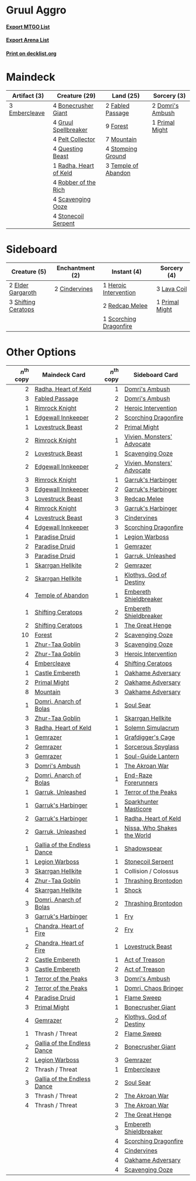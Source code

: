 # Gruul Aggro

#### [Export MTGO List](../collection/Gruul%20Aggro/Gruul%20Aggro.txt)
#### [Export Arena List](../collection/Gruul%20Aggro/Gruul%20Aggro_arena.txt)
#### [Print on decklist.org](http://decklist.org/?deckmain=4%09Bonecrusher%20Giant%0A2%09Domri's%20Ambush%0A3%09Embercleave%0A2%09Fabled%20Passage%0A9%09Forest%0A4%09Gruul%20Spellbreaker%0A7%09Mountain%0A4%09Pelt%20Collector%0A1%09Primal%20Might%0A4%09Questing%20Beast%0A1%09Radha,%20Heart%20of%20Keld%0A4%09Robber%20of%20the%20Rich%0A4%09Scavenging%20Ooze%0A4%09Stomping%20Ground%0A4%09Stonecoil%20Serpent%0A3%09Temple%20of%20Abandon&deckside=2%09Cindervines%0A2%09Elder%20Gargaroth%0A1%09Heroic%20Intervention%0A3%09Lava%20Coil%0A1%09Primal%20Might%0A2%09Redcap%20Melee%0A1%09Scorching%20Dragonfire%0A3%09Shifting%20Ceratops)
# Maindeck

|                                      Artifact (3)                                      |                                          Creature (29)                                          |                                          Land (25)                                           |                                        Sorcery (3)                                        |
|----------------------------------------------------------------------------------------|-------------------------------------------------------------------------------------------------|----------------------------------------------------------------------------------------------|-------------------------------------------------------------------------------------------|
|3 [Embercleave](http://gatherer.wizards.com/Pages/Card/Details.aspx?multiverseid=473082)|4 [Bonecrusher Giant](http://gatherer.wizards.com/Pages/Card/Details.aspx?multiverseid=473077)   |2 [Fabled Passage](http://gatherer.wizards.com/Pages/Card/Details.aspx?multiverseid=473206)   |2 [Domri's Ambush](http://gatherer.wizards.com/Pages/Card/Details.aspx?multiverseid=461119)|
|                                                                                        |4 [Gruul Spellbreaker](http://gatherer.wizards.com/Pages/Card/Details.aspx?multiverseid=457323)  |9 [Forest](http://gatherer.wizards.com/Pages/Card/Details.aspx?multiverseid=439860)           |1 [Primal Might](http://gatherer.wizards.com/Pages/Card/Details.aspx?multiverseid=485520)  |
|                                                                                        |4 [Pelt Collector](http://gatherer.wizards.com/Pages/Card/Details.aspx?multiverseid=452891)      |7 [Mountain](http://gatherer.wizards.com/Pages/Card/Details.aspx?multiverseid=439859)         |                                                                                           |
|                                                                                        |4 [Questing Beast](http://gatherer.wizards.com/Pages/Card/Details.aspx?multiverseid=473133)      |4 [Stomping Ground](http://gatherer.wizards.com/Pages/Card/Details.aspx?multiverseid=405110)  |                                                                                           |
|                                                                                        |1 [Radha, Heart of Keld](http://gatherer.wizards.com/Pages/Card/Details.aspx?multiverseid=485547)|3 [Temple of Abandon](http://gatherer.wizards.com/Pages/Card/Details.aspx?multiverseid=373711)|                                                                                           |
|                                                                                        |4 [Robber of the Rich](http://gatherer.wizards.com/Pages/Card/Details.aspx?multiverseid=473100)  |                                                                                              |                                                                                           |
|                                                                                        |4 [Scavenging Ooze](http://gatherer.wizards.com/Pages/Card/Details.aspx?multiverseid=420783)     |                                                                                              |                                                                                           |
|                                                                                        |4 [Stonecoil Serpent](http://gatherer.wizards.com/Pages/Card/Details.aspx?multiverseid=473197)   |                                                                                              |                                                                                           |


# Sideboard

|                                         Creature (5)                                         |                                    Enchantment (2)                                     |                                           Instant (4)                                           |                                       Sorcery (4)                                       |
|----------------------------------------------------------------------------------------------|----------------------------------------------------------------------------------------|-------------------------------------------------------------------------------------------------|-----------------------------------------------------------------------------------------|
|2 [Elder Gargaroth](http://gatherer.wizards.com/Pages/Card/Details.aspx?multiverseid=485502)  |2 [Cindervines](http://gatherer.wizards.com/Pages/Card/Details.aspx?multiverseid=457305)|1 [Heroic Intervention](http://gatherer.wizards.com/Pages/Card/Details.aspx?multiverseid=423776) |3 [Lava Coil](http://gatherer.wizards.com/Pages/Card/Details.aspx?multiverseid=452858)   |
|3 [Shifting Ceratops](http://gatherer.wizards.com/Pages/Card/Details.aspx?multiverseid=466948)|                                                                                        |2 [Redcap Melee](http://gatherer.wizards.com/Pages/Card/Details.aspx?multiverseid=473097)        |1 [Primal Might](http://gatherer.wizards.com/Pages/Card/Details.aspx?multiverseid=485520)|
|                                                                                              |                                                                                        |1 [Scorching Dragonfire](http://gatherer.wizards.com/Pages/Card/Details.aspx?multiverseid=473101)|                                                                                         |


# Other Options

|*n*<sup>th</sup> copy|                                            Maindeck Card                                             |*n*<sup>th</sup> copy|                                            Sideboard Card                                            |
|--------------------:|------------------------------------------------------------------------------------------------------|--------------------:|------------------------------------------------------------------------------------------------------|
|                    2|[Radha, Heart of Keld](http://gatherer.wizards.com/Pages/Card/Details.aspx?multiverseid=485547)       |                    1|[Domri's Ambush](http://gatherer.wizards.com/Pages/Card/Details.aspx?multiverseid=461119)             |
|                    3|[Fabled Passage](http://gatherer.wizards.com/Pages/Card/Details.aspx?multiverseid=473206)             |                    2|[Domri's Ambush](http://gatherer.wizards.com/Pages/Card/Details.aspx?multiverseid=461119)             |
|                    1|[Rimrock Knight](http://gatherer.wizards.com/Pages/Card/Details.aspx?multiverseid=473099)             |                    2|[Heroic Intervention](http://gatherer.wizards.com/Pages/Card/Details.aspx?multiverseid=423776)        |
|                    1|[Edgewall Innkeeper](http://gatherer.wizards.com/Pages/Card/Details.aspx?multiverseid=473113)         |                    2|[Scorching Dragonfire](http://gatherer.wizards.com/Pages/Card/Details.aspx?multiverseid=473101)       |
|                    1|[Lovestruck Beast](http://gatherer.wizards.com/Pages/Card/Details.aspx?multiverseid=473127)           |                    2|[Primal Might](http://gatherer.wizards.com/Pages/Card/Details.aspx?multiverseid=485520)               |
|                    2|[Rimrock Knight](http://gatherer.wizards.com/Pages/Card/Details.aspx?multiverseid=473099)             |                    1|[Vivien, Monsters' Advocate](http://gatherer.wizards.com/Pages/Card/Details.aspx?multiverseid=479695) |
|                    2|[Lovestruck Beast](http://gatherer.wizards.com/Pages/Card/Details.aspx?multiverseid=473127)           |                    1|[Scavenging Ooze](http://gatherer.wizards.com/Pages/Card/Details.aspx?multiverseid=420783)            |
|                    2|[Edgewall Innkeeper](http://gatherer.wizards.com/Pages/Card/Details.aspx?multiverseid=473113)         |                    2|[Vivien, Monsters' Advocate](http://gatherer.wizards.com/Pages/Card/Details.aspx?multiverseid=479695) |
|                    3|[Rimrock Knight](http://gatherer.wizards.com/Pages/Card/Details.aspx?multiverseid=473099)             |                    1|[Garruk's Harbinger](http://gatherer.wizards.com/Pages/Card/Details.aspx?multiverseid=485508)         |
|                    3|[Edgewall Innkeeper](http://gatherer.wizards.com/Pages/Card/Details.aspx?multiverseid=473113)         |                    2|[Garruk's Harbinger](http://gatherer.wizards.com/Pages/Card/Details.aspx?multiverseid=485508)         |
|                    3|[Lovestruck Beast](http://gatherer.wizards.com/Pages/Card/Details.aspx?multiverseid=473127)           |                    3|[Redcap Melee](http://gatherer.wizards.com/Pages/Card/Details.aspx?multiverseid=473097)               |
|                    4|[Rimrock Knight](http://gatherer.wizards.com/Pages/Card/Details.aspx?multiverseid=473099)             |                    3|[Garruk's Harbinger](http://gatherer.wizards.com/Pages/Card/Details.aspx?multiverseid=485508)         |
|                    4|[Lovestruck Beast](http://gatherer.wizards.com/Pages/Card/Details.aspx?multiverseid=473127)           |                    3|[Cindervines](http://gatherer.wizards.com/Pages/Card/Details.aspx?multiverseid=457305)                |
|                    4|[Edgewall Innkeeper](http://gatherer.wizards.com/Pages/Card/Details.aspx?multiverseid=473113)         |                    3|[Scorching Dragonfire](http://gatherer.wizards.com/Pages/Card/Details.aspx?multiverseid=473101)       |
|                    1|[Paradise Druid](http://gatherer.wizards.com/Pages/Card/Details.aspx?multiverseid=461098)             |                    1|[Legion Warboss](http://gatherer.wizards.com/Pages/Card/Details.aspx?multiverseid=452859)             |
|                    2|[Paradise Druid](http://gatherer.wizards.com/Pages/Card/Details.aspx?multiverseid=461098)             |                    1|[Gemrazer](http://gatherer.wizards.com/Pages/Card/Details.aspx?multiverseid=479675)                   |
|                    3|[Paradise Druid](http://gatherer.wizards.com/Pages/Card/Details.aspx?multiverseid=461098)             |                    1|[Garruk, Unleashed](http://gatherer.wizards.com/Pages/Card/Details.aspx?multiverseid=485506)          |
|                    1|[Skarrgan Hellkite](http://gatherer.wizards.com/Pages/Card/Details.aspx?multiverseid=457258)          |                    2|[Gemrazer](http://gatherer.wizards.com/Pages/Card/Details.aspx?multiverseid=479675)                   |
|                    2|[Skarrgan Hellkite](http://gatherer.wizards.com/Pages/Card/Details.aspx?multiverseid=457258)          |                    1|[Klothys, God of Destiny](http://gatherer.wizards.com/Pages/Card/Details.aspx?multiverseid=476471)    |
|                    4|[Temple of Abandon](http://gatherer.wizards.com/Pages/Card/Details.aspx?multiverseid=373711)          |                    1|[Embereth Shieldbreaker](http://gatherer.wizards.com/Pages/Card/Details.aspx?multiverseid=473084)     |
|                    1|[Shifting Ceratops](http://gatherer.wizards.com/Pages/Card/Details.aspx?multiverseid=466948)          |                    2|[Embereth Shieldbreaker](http://gatherer.wizards.com/Pages/Card/Details.aspx?multiverseid=473084)     |
|                    2|[Shifting Ceratops](http://gatherer.wizards.com/Pages/Card/Details.aspx?multiverseid=466948)          |                    1|[The Great Henge](http://gatherer.wizards.com/Pages/Card/Details.aspx?multiverseid=473123)            |
|                   10|[Forest](http://gatherer.wizards.com/Pages/Card/Details.aspx?multiverseid=439860)                     |                    2|[Scavenging Ooze](http://gatherer.wizards.com/Pages/Card/Details.aspx?multiverseid=420783)            |
|                    1|[Zhur-Taa Goblin](http://gatherer.wizards.com/Pages/Card/Details.aspx?multiverseid=457359)            |                    3|[Scavenging Ooze](http://gatherer.wizards.com/Pages/Card/Details.aspx?multiverseid=420783)            |
|                    2|[Zhur-Taa Goblin](http://gatherer.wizards.com/Pages/Card/Details.aspx?multiverseid=457359)            |                    3|[Heroic Intervention](http://gatherer.wizards.com/Pages/Card/Details.aspx?multiverseid=423776)        |
|                    4|[Embercleave](http://gatherer.wizards.com/Pages/Card/Details.aspx?multiverseid=473082)                |                    4|[Shifting Ceratops](http://gatherer.wizards.com/Pages/Card/Details.aspx?multiverseid=466948)          |
|                    1|[Castle Embereth](http://gatherer.wizards.com/Pages/Card/Details.aspx?multiverseid=473201)            |                    1|[Oakhame Adversary](http://gatherer.wizards.com/Pages/Card/Details.aspx?multiverseid=473129)          |
|                    2|[Primal Might](http://gatherer.wizards.com/Pages/Card/Details.aspx?multiverseid=485520)               |                    2|[Oakhame Adversary](http://gatherer.wizards.com/Pages/Card/Details.aspx?multiverseid=473129)          |
|                    8|[Mountain](http://gatherer.wizards.com/Pages/Card/Details.aspx?multiverseid=439859)                   |                    3|[Oakhame Adversary](http://gatherer.wizards.com/Pages/Card/Details.aspx?multiverseid=473129)          |
|                    1|[Domri, Anarch of Bolas](http://gatherer.wizards.com/Pages/Card/Details.aspx?multiverseid=461118)     |                    1|[Soul Sear](http://gatherer.wizards.com/Pages/Card/Details.aspx?multiverseid=485483)                  |
|                    3|[Zhur-Taa Goblin](http://gatherer.wizards.com/Pages/Card/Details.aspx?multiverseid=457359)            |                    1|[Skarrgan Hellkite](http://gatherer.wizards.com/Pages/Card/Details.aspx?multiverseid=457258)          |
|                    3|[Radha, Heart of Keld](http://gatherer.wizards.com/Pages/Card/Details.aspx?multiverseid=485547)       |                    1|[Solemn Simulacrum](http://gatherer.wizards.com/Pages/Card/Details.aspx?multiverseid=389682)          |
|                    1|[Gemrazer](http://gatherer.wizards.com/Pages/Card/Details.aspx?multiverseid=479675)                   |                    1|[Grafdigger's Cage](http://gatherer.wizards.com/Pages/Card/Details.aspx?multiverseid=278452)          |
|                    2|[Gemrazer](http://gatherer.wizards.com/Pages/Card/Details.aspx?multiverseid=479675)                   |                    1|[Sorcerous Spyglass](http://gatherer.wizards.com/Pages/Card/Details.aspx?multiverseid=435407)         |
|                    3|[Gemrazer](http://gatherer.wizards.com/Pages/Card/Details.aspx?multiverseid=479675)                   |                    1|[Soul-Guide Lantern](http://gatherer.wizards.com/Pages/Card/Details.aspx?multiverseid=476488)         |
|                    3|[Domri's Ambush](http://gatherer.wizards.com/Pages/Card/Details.aspx?multiverseid=461119)             |                    1|[The Akroan War](http://gatherer.wizards.com/Pages/Card/Details.aspx?multiverseid=476375)             |
|                    2|[Domri, Anarch of Bolas](http://gatherer.wizards.com/Pages/Card/Details.aspx?multiverseid=461118)     |                    1|[End-Raze Forerunners](http://gatherer.wizards.com/Pages/Card/Details.aspx?multiverseid=457268)       |
|                    1|[Garruk, Unleashed](http://gatherer.wizards.com/Pages/Card/Details.aspx?multiverseid=485506)          |                    1|[Terror of the Peaks](http://gatherer.wizards.com/Pages/Card/Details.aspx?multiverseid=485487)        |
|                    1|[Garruk's Harbinger](http://gatherer.wizards.com/Pages/Card/Details.aspx?multiverseid=485508)         |                    1|[Sparkhunter Masticore](http://gatherer.wizards.com/Pages/Card/Details.aspx?multiverseid=485563)      |
|                    2|[Garruk's Harbinger](http://gatherer.wizards.com/Pages/Card/Details.aspx?multiverseid=485508)         |                    1|[Radha, Heart of Keld](http://gatherer.wizards.com/Pages/Card/Details.aspx?multiverseid=485547)       |
|                    2|[Garruk, Unleashed](http://gatherer.wizards.com/Pages/Card/Details.aspx?multiverseid=485506)          |                    1|[Nissa, Who Shakes the World](http://gatherer.wizards.com/Pages/Card/Details.aspx?multiverseid=461096)|
|                    1|[Gallia of the Endless Dance](http://gatherer.wizards.com/Pages/Card/Details.aspx?multiverseid=476468)|                    1|[Shadowspear](http://gatherer.wizards.com/Pages/Card/Details.aspx?multiverseid=476487)                |
|                    1|[Legion Warboss](http://gatherer.wizards.com/Pages/Card/Details.aspx?multiverseid=452859)             |                    1|[Stonecoil Serpent](http://gatherer.wizards.com/Pages/Card/Details.aspx?multiverseid=473197)          |
|                    3|[Skarrgan Hellkite](http://gatherer.wizards.com/Pages/Card/Details.aspx?multiverseid=457258)          |                    1|Collision / Colossus                                                                                  |
|                    4|[Zhur-Taa Goblin](http://gatherer.wizards.com/Pages/Card/Details.aspx?multiverseid=457359)            |                    1|[Thrashing Brontodon](http://gatherer.wizards.com/Pages/Card/Details.aspx?multiverseid=456570)        |
|                    4|[Skarrgan Hellkite](http://gatherer.wizards.com/Pages/Card/Details.aspx?multiverseid=457258)          |                    1|[Shock](http://gatherer.wizards.com/Pages/Card/Details.aspx?multiverseid=129732)                      |
|                    3|[Domri, Anarch of Bolas](http://gatherer.wizards.com/Pages/Card/Details.aspx?multiverseid=461118)     |                    2|[Thrashing Brontodon](http://gatherer.wizards.com/Pages/Card/Details.aspx?multiverseid=456570)        |
|                    3|[Garruk's Harbinger](http://gatherer.wizards.com/Pages/Card/Details.aspx?multiverseid=485508)         |                    1|[Fry](http://gatherer.wizards.com/Pages/Card/Details.aspx?multiverseid=466894)                        |
|                    1|[Chandra, Heart of Fire](http://gatherer.wizards.com/Pages/Card/Details.aspx?multiverseid=485458)     |                    2|[Fry](http://gatherer.wizards.com/Pages/Card/Details.aspx?multiverseid=466894)                        |
|                    2|[Chandra, Heart of Fire](http://gatherer.wizards.com/Pages/Card/Details.aspx?multiverseid=485458)     |                    1|[Lovestruck Beast](http://gatherer.wizards.com/Pages/Card/Details.aspx?multiverseid=473127)           |
|                    2|[Castle Embereth](http://gatherer.wizards.com/Pages/Card/Details.aspx?multiverseid=473201)            |                    1|[Act of Treason](http://gatherer.wizards.com/Pages/Card/Details.aspx?multiverseid=442107)             |
|                    3|[Castle Embereth](http://gatherer.wizards.com/Pages/Card/Details.aspx?multiverseid=473201)            |                    2|[Act of Treason](http://gatherer.wizards.com/Pages/Card/Details.aspx?multiverseid=442107)             |
|                    1|[Terror of the Peaks](http://gatherer.wizards.com/Pages/Card/Details.aspx?multiverseid=485487)        |                    3|[Domri's Ambush](http://gatherer.wizards.com/Pages/Card/Details.aspx?multiverseid=461119)             |
|                    2|[Terror of the Peaks](http://gatherer.wizards.com/Pages/Card/Details.aspx?multiverseid=485487)        |                    1|[Domri, Chaos Bringer](http://gatherer.wizards.com/Pages/Card/Details.aspx?multiverseid=460128)       |
|                    4|[Paradise Druid](http://gatherer.wizards.com/Pages/Card/Details.aspx?multiverseid=461098)             |                    1|[Flame Sweep](http://gatherer.wizards.com/Pages/Card/Details.aspx?multiverseid=466893)                |
|                    3|[Primal Might](http://gatherer.wizards.com/Pages/Card/Details.aspx?multiverseid=485520)               |                    1|[Bonecrusher Giant](http://gatherer.wizards.com/Pages/Card/Details.aspx?multiverseid=473077)          |
|                    4|[Gemrazer](http://gatherer.wizards.com/Pages/Card/Details.aspx?multiverseid=479675)                   |                    2|[Klothys, God of Destiny](http://gatherer.wizards.com/Pages/Card/Details.aspx?multiverseid=476471)    |
|                    1|Thrash / Threat                                                                                       |                    2|[Flame Sweep](http://gatherer.wizards.com/Pages/Card/Details.aspx?multiverseid=466893)                |
|                    2|[Gallia of the Endless Dance](http://gatherer.wizards.com/Pages/Card/Details.aspx?multiverseid=476468)|                    2|[Bonecrusher Giant](http://gatherer.wizards.com/Pages/Card/Details.aspx?multiverseid=473077)          |
|                    2|[Legion Warboss](http://gatherer.wizards.com/Pages/Card/Details.aspx?multiverseid=452859)             |                    3|[Gemrazer](http://gatherer.wizards.com/Pages/Card/Details.aspx?multiverseid=479675)                   |
|                    2|Thrash / Threat                                                                                       |                    1|[Embercleave](http://gatherer.wizards.com/Pages/Card/Details.aspx?multiverseid=473082)                |
|                    3|[Gallia of the Endless Dance](http://gatherer.wizards.com/Pages/Card/Details.aspx?multiverseid=476468)|                    2|[Soul Sear](http://gatherer.wizards.com/Pages/Card/Details.aspx?multiverseid=485483)                  |
|                    3|Thrash / Threat                                                                                       |                    2|[The Akroan War](http://gatherer.wizards.com/Pages/Card/Details.aspx?multiverseid=476375)             |
|                    4|Thrash / Threat                                                                                       |                    3|[The Akroan War](http://gatherer.wizards.com/Pages/Card/Details.aspx?multiverseid=476375)             |
|                     |                                                                                                      |                    2|[The Great Henge](http://gatherer.wizards.com/Pages/Card/Details.aspx?multiverseid=473123)            |
|                     |                                                                                                      |                    3|[Embereth Shieldbreaker](http://gatherer.wizards.com/Pages/Card/Details.aspx?multiverseid=473084)     |
|                     |                                                                                                      |                    4|[Scorching Dragonfire](http://gatherer.wizards.com/Pages/Card/Details.aspx?multiverseid=473101)       |
|                     |                                                                                                      |                    4|[Cindervines](http://gatherer.wizards.com/Pages/Card/Details.aspx?multiverseid=457305)                |
|                     |                                                                                                      |                    4|[Oakhame Adversary](http://gatherer.wizards.com/Pages/Card/Details.aspx?multiverseid=473129)          |
|                     |                                                                                                      |                    4|[Scavenging Ooze](http://gatherer.wizards.com/Pages/Card/Details.aspx?multiverseid=420783)            |

